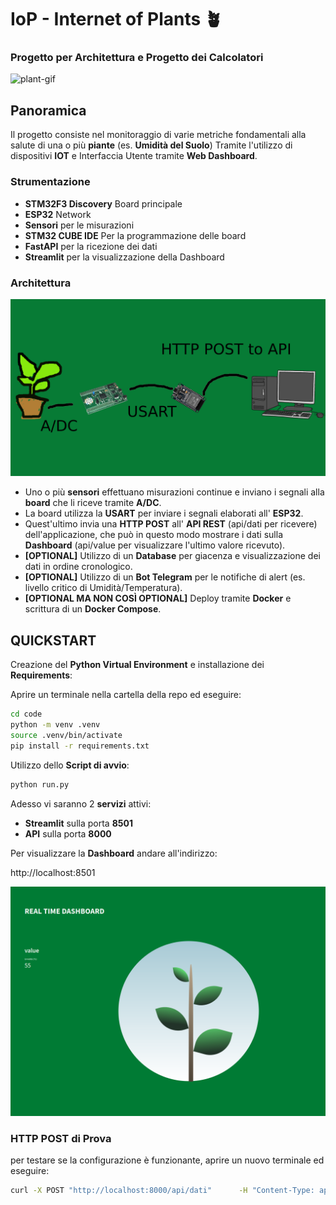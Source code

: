 # IoP - Internet of Plants 🪴

### Progetto per Architettura e Progetto dei Calcolatori

![plant-gif](https://media.tenor.com/FBl0YGy2mDUAAAAj/plant-dance.gif)

## Panoramica

Il progetto consiste nel monitoraggio di varie metriche fondamentali alla salute di una o più **piante** (es. **Umidità del Suolo**) Tramite l'utilizzo di dispositivi **IOT** e Interfaccia Utente tramite **Web Dashboard**.

### Strumentazione

- **STM32F3 Discovery** Board principale
- **ESP32** Network
- **Sensori** per le misurazioni
- **STM32 CUBE IDE** Per la programmazione delle board
- **FastAPI** per la ricezione dei dati
- **Streamlit** per la visualizzazione della Dashboard

### Architettura

![Architettura](img/progetto.png)

- Uno o più **sensori** effettuano misurazioni continue e inviano i segnali alla **board** che li riceve tramite **A/DC**.
- La board utilizza la **USART** per inviare i segnali elaborati all' **ESP32**.
- Quest'ultimo invia una **HTTP POST** all' **API REST** (api/dati per ricevere) dell'applicazione, che può in questo modo mostrare i dati sulla **Dashboard** (api/value per visualizzare l'ultimo valore ricevuto).
- **[OPTIONAL]** Utilizzo di un **Database** per giacenza e visualizzazione dei dati in ordine cronologico.
- **[OPTIONAL]** Utilizzo di un **Bot Telegram** per le notifiche di alert (es. livello critico di Umidità/Temperatura).
- **[OPTIONAL MA NON COSÌ OPTIONAL]** Deploy tramite **Docker** e scrittura di un **Docker Compose**.


## QUICKSTART

Creazione del **Python Virtual Environment** e installazione dei **Requirements**:

Aprire un terminale nella cartella della repo ed eseguire:

```bash
cd code
python -m venv .venv
source .venv/bin/activate
pip install -r requirements.txt
```

Utilizzo dello **Script di avvio**:

```bash
python run.py
```

Adesso vi saranno 2 **servizi** attivi:
- **Streamlit** sulla porta **8501**
- **API** sulla porta **8000**

Per visualizzare la **Dashboard** andare all'indirizzo:

http://localhost:8501

![webapp](img/screen.png)

### HTTP POST di Prova

per testare se la configurazione è funzionante, aprire un nuovo terminale ed eseguire:

```bash
curl -X POST "http://localhost:8000/api/dati"      -H "Content-Type: application/json"      -d '{"umidita": 55}'
```
